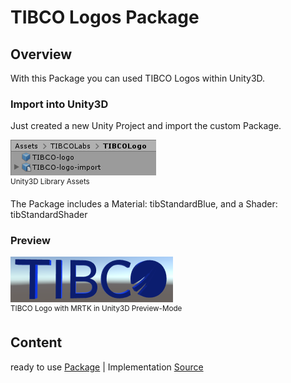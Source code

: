# TIBCO Logos Package

## Overview
With this Package you can used TIBCO Logos within Unity3D.

### Import into Unity3D
Just created a new Unity Project and import the custom Package.

![alt-text](img/UnityAssets-Logo.png "Image")
<br><sup>Unity3D Library Assets</sup>

The Package includes a Material: tibStandardBlue, and a Shader: tibStandardShader

### Preview

![alt-text](img/TIBCO-3DLogo.png "TIBCO Logo Image")
<br><sup>TIBCO Logo with MRTK in Unity3D Preview-Mode</sup>

## Content
ready to use [Package](https://github.com/TIBCOSoftware/Augmented-Reality/tree/master/packages/TIBCO-Logos) | 
Implementation [Source](https://github.com/TIBCOSoftware/Augmented-Reality/tree/master/sources/TIBCO-Logos/Assets)



